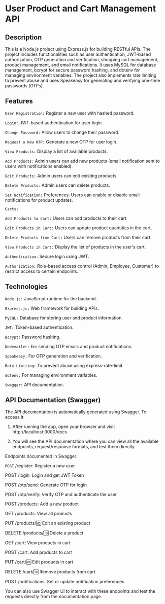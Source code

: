 # User Product and Cart Management API

## Description

This is a Node.js project using Express.js for building RESTful APIs. The project includes functionalities such as user authentication, JWT-based authorization, OTP generation and verification, shopping cart management, product management, and email notifications. It uses MySQL for database management, bcrypt for secure password hashing, and dotenv for managing environment variables. The project also implements rate limiting to prevent abuse and uses Speakeasy for generating and verifying one-time passwords (OTPs).

## Features

`User Registration:` Register a new user with hashed password.

`Login:` JWT-based authentication for user login.

`Change Password:` Allow users to change their password.

`Request a New OTP:` Generate a new OTP for user login.

`View Products:` Display a list of available products.

`Add Products:` Admin users can add new products (email notification sent to users with notifications enabled).

`Edit Products:` Admin users can edit existing products.

`Delete Products:` Admin users can delete products.

`Set Notification:` Preferences: Users can enable or disable email notifications for product updates.

`Carts:`

`Add Products to Cart:` Users can add products to their cart.

`Edit Products in Cart:` Users can update product quantities in the cart.

`Delete Products from Cart:` Users can remove products from their cart.

`View Products in Cart:` Display the list of products in the user's cart.

`Authentication:` Secure login using JWT.

`Authorization:` Role-based access control (Admin, Employee, Customer) to restrict access to certain endpoints.

## Technologies

`Node.js:` JavaScript runtime for the backend.

`Express.js:` Web framework for building APIs.

`MySQL:` Database for storing user and product information.

`JWT:` Token-based authentication.

`Bcrypt:` Password hashing.

`Nodemailer:` For sending OTP emails and product notifications.

`Speakeasy:` For OTP generation and verification.

`Rate Limiting:` To prevent abuse using express-rate-limit.

`dotenv:` For managing environment variables.

`Swagger:` API documentation.

## API Documentation (Swagger)
The API documentation is automatically generated using Swagger. To access it:

1. After running the app, open your browser and visit http://localhost:3000/docs

2. You will see the API documentation where you can view all the available endpoints, request/response formats, and test them directly.

Endpoints documented in Swagger:

`POST` /register: Register a new user

POST /login: Login and get JWT Token

POST /otp/send: Generate OTP for login

POST /otp/verify: Verify OTP and authenticate the user

POST /products: Add a new product

GET /products: View all products

PUT /products/:id: Edit an existing product

DELETE /products/:id: Delete a product

GET /cart: View products in cart

POST /cart: Add products to cart

PUT /cart/:id: Edit products in cart

DELETE /cart/:id: Remove products from cart

POST /notifications: Set or update notification preferences

You can also use Swagger UI to interact with these endpoints and test the requests directly from the documentation page.

